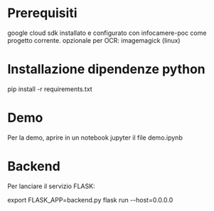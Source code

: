 # Prerequisiti
google cloud sdk installato e configurato con infocamere-poc come progetto corrente.
opzionale per OCR: imagemagick (linux)

# Installazione dipendenze python
pip install -r requirements.txt

# Demo
Per la demo, aprire in un notebook jupyter il file demo.ipynb

# Backend
Per lanciare il servizio FLASK:

export FLASK_APP=backend.py
flask run --host=0.0.0.0